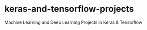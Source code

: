 # keras-and-tensorflow-projects
Machine Learning and Deep Learning Projects in Keras &amp; Tensorflow
